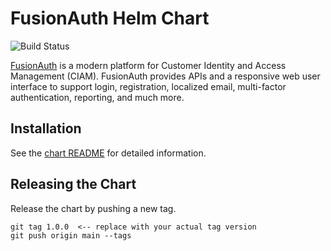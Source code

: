 # FusionAuth Helm Chart

![Build Status](https://github.com/FusionAuth/charts/actions/workflows/release.yml/badge.svg)

[FusionAuth](https://fusionauth.io/) is a modern platform for Customer Identity and Access Management (CIAM). FusionAuth provides APIs and a responsive web user interface to support login, registration, localized email, multi-factor authentication, reporting, and much more.

## Installation

See the [chart README](chart/README.md) for detailed information.

## Releasing the Chart

Release the chart by pushing a new tag.

```
git tag 1.0.0  <-- replace with your actual tag version
git push origin main --tags
```
